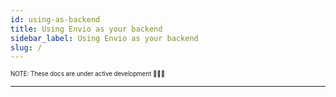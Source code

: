 ```yaml
---
id: using-as-backend
title: Using Envio as your backend
sidebar_label: Using Envio as your backend
slug: /
---
```


<sub><sup> NOTE: These docs are under active development 👷‍♀️👷 </sup></sub>

---